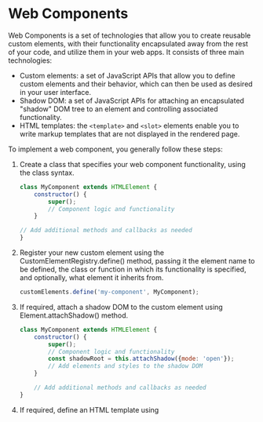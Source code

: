 # Web Components

Web Components is a set of technologies that allow you to create reusable custom elements, with their functionality
encapsulated away from the rest of your code, and utilize them in your web apps.
It consists of three main technologies:

- Custom elements: a set of JavaScript APIs that allow you to define custom elements and their behavior, which can then
  be used as desired in your user interface.
- Shadow DOM: a set of JavaScript APIs for attaching an encapsulated "shadow" DOM tree to an element and controlling
  associated functionality.
- HTML templates: the `<template>` and `<slot>` elements enable you to write markup templates that are not displayed in the
  rendered page.

To implement a web component, you generally follow these steps:

1. Create a class that specifies your web component functionality, using the class syntax.

    ```javascript
    class MyComponent extends HTMLElement {
        constructor() {
            super();
            // Component logic and functionality
        }
    
    // Add additional methods and callbacks as needed
    }
    ```

2. Register your new custom element using the CustomElementRegistry.define() method, passing it the element name to be
   defined, the class or function in which its functionality is specified, and optionally, what element it inherits
   from.

    ```javascript
    customElements.define('my-component', MyComponent);
    ```

3. If required, attach a shadow DOM to the custom element using Element.attachShadow() method.

    ```javascript
    class MyComponent extends HTMLElement {
        constructor() {
            super();
            // Component logic and functionality
            const shadowRoot = this.attachShadow({mode: 'open'});
            // Add elements and styles to the shadow DOM
        }
    
        // Add additional methods and callbacks as needed
    }
    ```

4. If required, define an HTML template using <template> and <slot>.

    ```javascript
    class MyComponent extends HTMLElement {
        constructor() {
            super();
            // Component logic and functionality
            const shadowRoot = this.attachShadow({mode: 'open'});
            const template = document.createElement('template');
            template.innerHTML = `
                <style>
                    /* Component styles */
                </style>
                <div>
                    <slot></slot>
                </div>
                `;
            shadowRoot.appendChild(template.content.cloneNode(true));
        }
    
        // Add additional methods and callbacks as needed
    }
    ```

5. Use your custom element wherever you like on your page, just like you would any regular HTML element.

    ```html
    
    <my-component></my-component>
    ```

Custom elements can be either autonomous or customized built-in elements, which inherit from basic HTML elements.

# Getting started

👨‍💻 This is a code example that showcases the use of Web Components.

It includes two custom elements:

1️⃣ `button-enhanced` is an autonomous custom element that creates a button with enhanced styling and a custom click
event.

2️⃣ `paragraph-word-counter` is a customized built-in element that extends the p element and displays the word count of
its text content.

The code also includes lifecycle methods for the button-enhanced custom element that are invoked when the element is
connected, disconnected, adopted, or when its attributes change.

▶️ Open the `index.html` in your browser to see the custom components rendered and the relative console log.
